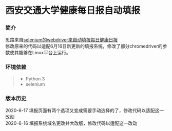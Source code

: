 西安交通大学健康每日报自动填报
===========================
### 简介
思路来自[selenium的webdriver来自动填报每日健康日报](https://gwyxjtu.github.io/2020/06/01/selenium%E7%9A%84webdriver%E6%9D%A5%E8%87%AA%E5%8A%A8%E5%A1%AB%E6%8A%A5%E6%AF%8F%E6%97%A5%E5%81%A5%E5%BA%B7%E6%97%A5%E6%8A%A5/)<br>
修改原来的代码以适配6月16日新更新的填报系统，修改了部分chromedriver的参数使其能够在Linux平台上运行。
### 环境依赖
>* Python 3<br>
>* selenium<br>
### 版本历史
2020-6-17 填报页面有两个选项又变成需要手动选择的了，修改代码以适配这一改动<br>
2020-6-16 填报系统域名更改并大改版，修改代码以适配这一改动
